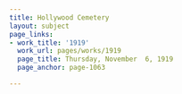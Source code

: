 ```yaml
---
title: Hollywood Cemetery
layout: subject
page_links:
- work_title: '1919'
  work_url: pages/works/1919
  page_title: Thursday, November  6, 1919
  page_anchor: page-1063

---
```

